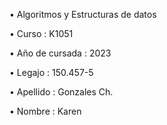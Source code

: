 • Algoritmos y Estructuras de datos

• Curso : K1051

• Año de cursada : 2023

• Legajo : 150.457-5

• Apellido : Gonzales Ch.

• Nombre : Karen
